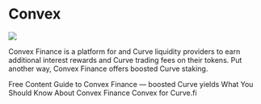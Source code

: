 # Convex
![](https://628749666-files.gitbook.io/~/files/v0/b/gitbook-legacy-files/o/assets%2F-M_TEhiGGZgAHn_BDK-x%2F-MbC1y5-MqoANxtA1vSB%2F-MbC5ldOImGMeHOMYhK2%2Fconvex_logo_whitebackground-small.png?alt=media&token=a8cddece-c84a-4601-9bc1-c8e8be741b76)

Convex Finance is a platform for and Curve liquidity providers to earn additional interest rewards and Curve trading fees on their tokens. Put another way, Convex Finance offers boosted Curve staking.

<ResourceGroupTitle>Free Content</ResourceGroupTitle>
<BadgeLink badgeText='Read' colorScheme='yellow' href='https://medium.com/stakingbits/guide-to-convex-finance-91253329e51b'>Guide to Convex Finance — boosted Curve yields</BadgeLink>
<BadgeLink badgeText='Read' colorScheme='yellow' href='https://www.altcoinbuzz.io/reviews/what-you-should-know-about-convex-finance/'>What You Should Know About Convex Finance</BadgeLink>
<BadgeLink badgeText='Read' colorScheme='yellow' href='https://docs.convexfinance.com/convexfinance/general-information/why-convex'>Convex for Curve.fi</BadgeLink>